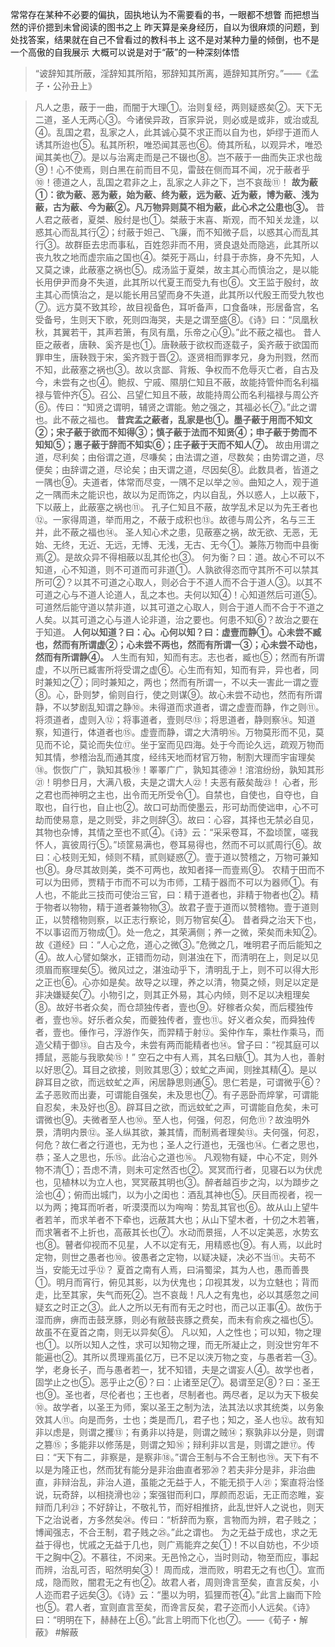 常常存在某种不必要的偏执，固执地认为不需要看的书，一眼都不想瞥
而把想当然的评价摁到未曾阅读的图书之上
昨天算是亲身经历，自以为很麻烦的问题，到处找答案，结果就在自己不曾看过的教科书上
这不是对某种力量的倾倒，也不是一个高傲的自我展示
大概可以说是对于“蔽”的一种深刻体悟

> “诐辞知其所蔽，淫辞知其所陷，邪辞知其所离，遁辞知其所穷。”——《孟子・公孙丑上》

> 凡人之患，蔽于一曲，而闇于大理①。治则复经，两则疑惑矣②。天下无二道，圣人无两心③。今诸侯异政，百家异说，则必或是或非，或治或乱④。乱国之君，乱家之人，此其诚心莫不求正而以自为也，妒缪于道而人诱其所迨也⑤。私其所积，唯恐闻其恶也⑥。倚其所私，以观异术，唯恐闻其美也⑦。是以与治离走而是己不辍也⑧。岂不蔽于一曲而失正求也哉⑨！心不使焉，则白黑在前而目不见，雷鼓在侧而耳不闻，况于蔽者乎⑩！德道之人，乱国之君非之上，乱家之人非之下，岂不哀哉⑪！
> **故为蔽①：欲为蔽、恶为蔽，始为蔽、终为蔽，远为蔽、近为蔽，博为蔽、浅为蔽，古为蔽、今为蔽②。凡万物异则莫不相为蔽，此心术之公患也③。**
> 昔人君之蔽者，夏桀、殷纣是也①。桀蔽于末喜、斯观，而不知关龙逢，以惑其心而乱其行②；纣蔽于妲己、飞廉，而不知微子启，以惑其心而乱其行③。故群臣去忠而事私，百姓怨非而不用，贤良退处而隐逃，此其所以丧九牧之地而虚宗庙之国也④。桀死于鬲山，纣县于赤旆，身不先知，人又莫之谏，此蔽塞之祸也⑤。成汤监于夏桀，故主其心而慎治之，是以能长用伊尹而身不失道，此其所以代夏王而受九有也⑥。文王监于殷纣，故主其心而慎治之，是以能长用吕望而身不失道，此其所以代殷王而受九牧也⑦。远方莫不致其珍，故目视备色，耳听备声，口食备味，形居备宫，名受备号，生则天下歌，死则四海哭，夫是之谓至盛⑧。《诗》曰：“凤凰秋秋，其翼若干，其声若箫，有凤有凰，乐帝之心⑨。”此不蔽之福也。
> 昔人臣之蔽者，唐鞅、奚齐是也①。唐鞅蔽于欲权而逐载子，奚齐蔽于欲国而罪申生，唐鞅戮于宋，奚齐戮于晋②。逐贤相而罪孝兄，身为刑戮，然而不知，此蔽塞之祸也③。故以贪鄙、背叛、争权而不危辱灭亡者，自古及今，未尝有之也④。鲍叔、宁戚、隰朋仁知且不蔽，故能持管仲而名利福禄与管仲齐⑤。召公、吕望仁知且不蔽，故能持周公而名利福禄与周公齐⑥。传曰：“知贤之谓明，辅贤之谓能。勉之强之，其福必长⑦。”此之谓也。此不蔽之福也。
> **昔宾孟之蔽者，乱家是也①。墨子蔽于用而不知文②；宋子蔽于欲而不知得③；慎子蔽于法而不知贤④；申子蔽于势而不知知⑤；惠子蔽于辞而不知实⑥；庄子蔽于天而不知人⑦。**
>故由用谓之道，尽利矣；由俗谓之道，尽嗛矣；由法谓之道，尽数矣；由势谓之道，尽便矣；由辞谓之道，尽论矣；由天谓之道，尽因矣⑧。此数具者，皆道之一隅也⑨。夫道者，体常而尽变，一隅不足以举之⑩。曲知之人，观于道之一隅而未之能识也，故以为足而饰之，内以自乱，外以惑人，上以蔽下，下以蔽上，此蔽塞之祸也⑪。
> 孔子仁知且不蔽，故学乱术足以为先王者也⑫。一家得周道，举而用之，不蔽于成积也⑬。故德与周公齐，名与三王并，此不蔽之福也⑭。
> 圣人知心术之患，见蔽塞之祸，故无欲、无恶，无始、无终，无近、无远，无博、无浅，无古、无今①。兼陈万物而中县衡焉②。是故众异不得相蔽以乱其伦也③。
> 何为衡？曰：道。故心不可以不知道，心不知道，则不可道而可非道①。人孰欲得恣而守其所不可以禁其所可②？以其不可道之心取人，则必合于不道人而不合于道人③。以其不可道之心与不道人论道人，乱之本也。夫何以知④！心知道然后可道⑤。可道然后能守道以禁非道，以其可道之心取人，则合于道人而不合于不道之人矣。以其可道之心与道人论非道，治之要也。何患不知⑥？故治之要在于知道。
> **人何以知道？曰：心。心何以知？曰：虚壹而静①。心未尝不臧也，然而有所谓虚②；心未尝不两也，然而有所谓一③；心未尝不动也，然而有所谓静④。**
>人生而有知，知而有志。志也者，臧也⑤；然而有所谓虚，不以所已臧害所将受谓之虚⑥。心生而有知，知而有异，异也者，同时兼知之⑦；同时兼知之，两也；然而有所谓一，不以夫一害此一谓之壹⑧。心，卧则梦，偷则自行，使之则谋⑨。故心未尝不动也，然而有所谓静，不以梦剧乱知谓之静⑩。未得道而求道者，谓之虚壹而静，作之则⑪。将须道者，虚则入⑫；将事道者，壹则尽⑬；将思道者，静则察⑭。知道察，知道行，体道者也⑮。虚壹而静，谓之大清明⑯。万物莫形而不见，莫见而不论，莫论而失位⑰。坐于室而见四海。处于今而论久远，疏观万物而知其情，参稽治乱而通其度，经纬天地而材官万物，制割大理而宇宙理矣⑱。恢恢广广，孰知其极⑲！睪睪广广，孰知其德⑳！涫涫纷纷，孰知其形㉑！明参日月，大满八极，夫是之谓大人㉒！夫恶有蔽矣哉㉓！
> 心者，形之君也而神明之主也，出令而无所受令①。自禁也，自使也，自夺也，自取也，自行也，自止也②。故口可劫而使墨云，形可劫而使诎申，心不可劫而使易意，是之则受，非之则辞③。故曰：心容，其择也无禁必自见，其物也杂博，其情之至也不贰④。《诗》云：“采采卷耳，不盈顷筐，嗟我怀人，寘彼周行⑤。”顷筐易满也，卷耳易得也，然而不可以贰周行⑥。故曰：心枝则无知，倾则不精，贰则疑惑⑦。壹于道以赞稽之，万物可兼知也⑧。身尽其故则美，类不可两也，故知者择一而壹焉⑨。
> 农精于田而不可以为田师，贾精于市而不可以为市师，工精于器而不可以为器师①。有人也，不能此三技而可使治三官，曰：精于道者也，非精于物者也②。精于物者以物物，精于道者兼物物③。故君子壹于道而以赞稽物。壹于道则正，以赞稽物则察，以正志行察论，则万物官矣④。
> 昔者舜之治天下也，不以事诏而万物成①。处一危之，其荣满侧；养一之微，荣矣而未知②。故《道经》曰：“人心之危，道心之微③。”危微之几，唯明君子而后能知之④。故人心譬如槃水，正错而勿动，则湛浊在下，而清明在上，则足以见须眉而察理矣⑤。微风过之，湛浊动乎下，清明乱于上，则不可以得大形之正也⑥。心亦如是矣。故导之以理，养之以清，物莫之倾，则足以定是非决嫌疑矣⑦。小物引之，则其正外易，其心内倾，则不足以决粗理矣⑧。故好书者众矣，而仓颉独传者，壹也⑨。好稼者众矣，而后稷独传者，壹也⑩。好乐者众矣，而夔独传者，壹也⑪。好义者众矣，而舜独传者，壹也。倕作弓，浮游作矢，而羿精于射⑫。奚仲作车，乘杜作乘马，而造父精于御⑬。自古及今，未尝有两而能精者也⑭。曾子曰：“视其庭可以搏鼠，恶能与我歌矣⑮！”
> 空石之中有人焉，其名曰觙①。其为人也，善射以好思②。耳目之欲接，则败其思③；蚊虻之声闻，则挫其精④。是以辟耳目之欲，而远蚊虻之声，闲居静思则通⑤。思仁若是，可谓微乎⑥？孟子恶败而出妻，可谓能自强矣，未及思也⑦。有子恶卧而焠掌，可谓能自忍矣，未及好也⑧。辟耳目之欲，而远蚊虻之声，可谓能自危矣，未可谓微也⑨。夫微者至人也⑩。至人也，何强，何忍，何危⑪？故浊明外景，清明内景⑫。圣人纵其欲，兼其情，而制焉者理矣⑬。夫何强，何忍，何危？故仁者之行道也，无为也；圣人之行道也，无强也⑭。仁者之思也，恭；圣人之思也，乐⑮。此治心之道也⑯。
> 凡观物有疑，中心不定，则外物不清①；吾虑不清，则未可定然否也②。冥冥而行者，见寝石以为伏虎也，见植林以为立人也，冥冥蔽其明也③。醉者越百步之沟，以为蹞步之浍也④；俯而出城门，以为小之闺也：酒乱其神也⑤。厌目而视者，视一以为两；掩耳而听者，听漠漠而以为哅哅：势乱其官也⑥。故从山上望牛者若羊，而求羊者不下牵也，远蔽其大也；从山下望木者，十仞之木若箸，而求箸者不上折也，高蔽其长也⑦。水动而景摇，人不以定美恶，水势玄也⑧。瞽者仰视而不见星，人不以定有无，用精惑也⑨。有人焉，以此时定物，则世之愚者也⑩。彼愚者之定物，以疑决疑，决必不当⑪。夫苟不当，安能无过乎⑫？
> 夏首之南有人焉，曰涓蜀梁，其为人也，愚而善畏①。明月而宵行，俯见其影，以为伏鬼也；卬视其发，以为立魅也；背而走，比至其家，失气而死②。岂不哀哉！凡人之有鬼也，必以其感忽之间疑玄之时正之③。此人之所以无有而有无之时也，而己以正事④。故伤于湿而痹，痹而击鼓烹豚，则必有敝鼓丧豚之费矣，而未有俞疾之福也⑤。故虽不在夏首之南，则无以异矣⑥。
> 凡以知，人之性也；可以知，物之理也①。以所以知人之性，求可以知物之理，而无所凝止之，则没世穷年不能遍也②。其所以贯理焉虽亿万，已不足以浃万物之变，与愚者若一③。学，老身长子，而与愚者若一，犹不知错，夫是之谓妄人④。故学也者，固学止之也⑤。恶乎止之⑥？曰：止诸至足⑦。曷谓至足⑧？曰：圣王也⑨。圣也者，尽伦者也；王也者，尽制者也。两尽者，足以为天下极矣⑩。故学者，以圣王为师，案以圣王之制为法，法其法以求其统类，以务象效其人⑪。向是而务，士也；类是而几，君子也；知之，圣人也⑫。故有知非以虑是，则谓之攫⑬；有勇非以持是，则谓之贼⑭；察孰非以分是，则谓之篡⑮；多能非以修荡是，则谓之知⑯；辩利非以言是，则谓之詍⑰。传曰：“天下有二，非察是，是察非⑱。”谓合王制与不合王制也⑲。天下有不以是为隆正也，然而犹有能分是非治曲直者邪⑳？若夫非分是非，非治曲直，非辩治乱，非治人道，虽能之无益于人，不能无损于人㉑；案直将治怪说，玩奇辞，以相挠滑也㉒；案强钳而利口，厚颜而忍诟，无正而恣睢，妄辩而几利㉓；不好辞让，不敬礼节，而好相推挤，此乱世奸人之说也，则天下之治说者，方多然矣㉔。传曰：“析辞而为察，言物而为辨，君子贱之；博闻强志，不合王制，君子贱之㉕。”此之谓也。
> 为之无益于成也，求之无益于得也，忧戚之无益于几也，则广焉能弃之矣①！不以自妨也，不少顷干之胸中②。不慕往，不闵来。无邑怜之心，当时则动，物至而应，事起而辨，治乱可否，昭然明矣③！
> 周而成，泄而败，明君无之有也①。宣而成，隐而败，闇君无之有也②。故君人者，周则谗言至矣，直言反矣，小人迩而君子远矣③。《诗》云：“墨以为明，狐狸而苍④。”此言上幽而下险也⑤。君人者，宣则直言至矣，而谗言反矣，君子迩而小人远矣。《诗》曰：“明明在下，赫赫在上⑥。”此言上明而下化也⑦。——《荀子・解蔽》
#解蔽

